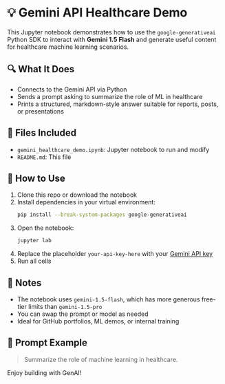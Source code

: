 # 💡 Gemini API Healthcare Demo

This Jupyter notebook demonstrates how to use the `google-generativeai` Python SDK to interact with **Gemini 1.5 Flash** and generate useful content for healthcare machine learning scenarios.

## 🔍 What It Does
- Connects to the Gemini API via Python
- Sends a prompt asking to summarize the role of ML in healthcare
- Prints a structured, markdown-style answer suitable for reports, posts, or presentations

## 📂 Files Included
- `gemini_healthcare_demo.ipynb`: Jupyter notebook to run and modify
- `README.md`: This file

## 🚀 How to Use

1. Clone this repo or download the notebook
2. Install dependencies in your virtual environment:
   ```bash
   pip install --break-system-packages google-generativeai
   ```
3. Open the notebook:
   ```bash
   jupyter lab
   ```
4. Replace the placeholder `your-api-key-here` with your [Gemini API key](https://makersuite.google.com/app/apikey)
5. Run all cells

## 📌 Notes
- The notebook uses `gemini-1.5-flash`, which has more generous free-tier limits than `gemini-1.5-pro`
- You can swap the prompt or model as needed
- Ideal for GitHub portfolios, ML demos, or internal training

## 🧠 Prompt Example

> Summarize the role of machine learning in healthcare.

Enjoy building with GenAI!
